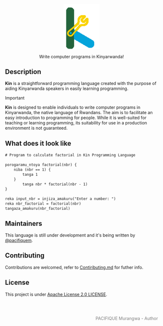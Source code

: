 <p align="center">
  <a href="https://github.com/pacifiquem" target="blank"><img src="https://github.com/kin-lang/kin/blob/main/kin-logo.svg" width="120" alt="Kin Logo" /></a>
</p>

<p align="center">Write computer programs in Kinyarwanda! </p>

## Description

**Kin** is a straightforward programming language created with the purpose of aiding Kinyarwanda speakers in easily learning programming.
> [!Important]
> **Kin** is designed to enable individuals to write computer programs in Kinyarwanda, the native language of Rwandans. The aim is to facilitate an easy introduction to programming for people. While it is well-suited for teaching or learning programming, its suitability for use in a production environment is not guaranteed.

## What does it look like

```kin
# Program to calculate factorial in Kin Programming Language

porogaramu_ntoya factorial(nbr) {
    niba (nbr == 1) {
        tanga 1
    }
        tanga nbr * factorial(nbr - 1)
}

reka input_nbr = injiza_amakuru("Enter a number: ")
reka nbr_factorial = factorial(nbr)
tangaza_amakuru(nbr_factorial)
```

## Maintainers

This language is still under development and it's being written by [@pacifiquem](https://github.com/pacifiquem).

## Contributing

Contributions are welcomed, refer to [Contiributing.md](https://github.com/kin-lang/kin/blob/main/contributing.md) for futher info.

## License

This project is under [Apache License 2.0 LICENSE](https://github.com/kin-lang/kin/blob/main/LICENSE).

<br>
<br>

<p align="right" style="color: gray; font: bold;">PACIFIQUE Murangwa - Author</p>
